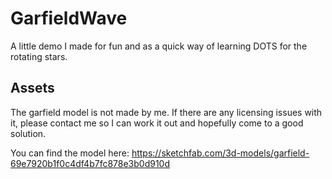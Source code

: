 # GarfieldWave
A little demo I made for fun and as a quick way of learning DOTS for the rotating stars.

## Assets
The garfield model is not made by me.
If there are any licensing issues with it, please contact me so I can work it out and hopefully come to a good solution.

You can find the model here: https://sketchfab.com/3d-models/garfield-69e7920b1f0c4df4b7fc878e3b0d910d
